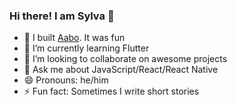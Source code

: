 ### Hi there! I am Sylva 👋

- 🔭 I built [Aabo](https://getaabo.com/). It was fun
- 🌱 I’m currently learning Flutter
- 👯 I’m looking to collaborate on awesome projects
- 💬 Ask me about JavaScript/React/React Native
- 😄 Pronouns: he/him
- ⚡ Fun fact: Sometimes I write short stories

<!--
**blackdevelopa/blackdevelopa** is a ✨ _special_ ✨ repository because its `README.md` (this file) appears on your GitHub profile.

Here are some ideas to get you started:

- 🔭 I’m currently working on ...
- 🌱 I’m currently learning ...
- 👯 I’m looking to collaborate on ...
- 🤔 I’m looking for help with ...
- 💬 Ask me about ...
- 📫 How to reach me: ...
- 😄 Pronouns: ...
- ⚡ Fun fact: ...
-->
